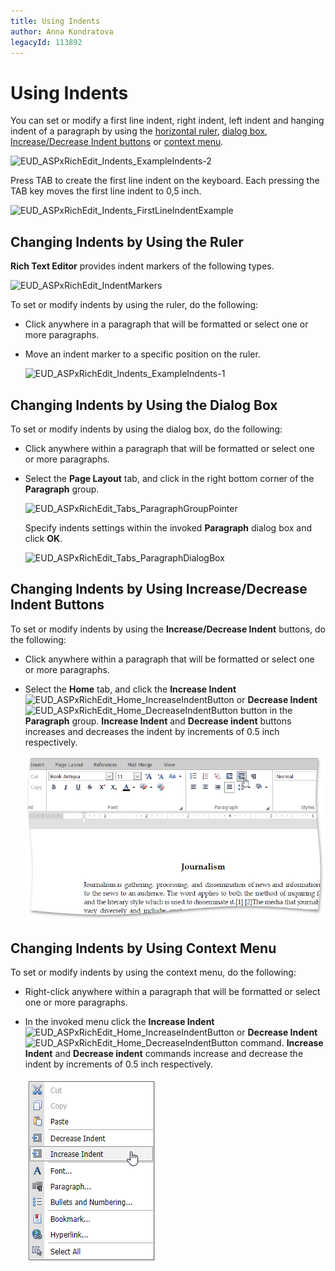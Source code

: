 ```yaml
---
title: Using Indents
author: Anna Kondratova
legacyId: 113892
---
```

# Using Indents
You can set or modify a first line indent, right indent, left indent and hanging indent of a paragraph by using the [horizontal ruler](#ruler), [dialog box](#dialog_box), [Increase/Decrease Indent buttons](#buttons) or [context menu](#contextmenu).

![EUD_ASPxRichEdit_Indents_ExampleIndents-2](../../../images/img117958.png)

 Press TAB to create the first line indent on the keyboard. Each pressing the TAB key moves the first line indent to 0,5 inch.

![EUD_ASPxRichEdit_Indents_FirstLineIndentExample](../../../images/img117959.png)

## <a name="ruler"/>Changing Indents by Using the Ruler
**Rich Text Editor** provides indent markers of the following types.

![EUD_ASPxRichEdit_IndentMarkers](../../../images/img117955.png)

To set or modify indents by using the ruler,  do the following:
* Click anywhere in a paragraph that will be formatted or select one or more paragraphs.
* Move an indent marker to a specific position on the ruler.
	
	![EUD_ASPxRichEdit_Indents_ExampleIndents-1](../../../images/img117957.png)

## <a name="dialog_box"/>Changing Indents by Using the Dialog Box
To set or modify indents by using the dialog box,  do the following:
* Click anywhere within a paragraph that will be formatted or select one or more paragraphs.
* Select the **Page Layout** tab, and click in the right bottom corner of the **Paragraph** group.
	
	![EUD_ASPxRichEdit_Tabs_ParagraphGroupPointer](../../../images/img117919.png)
	
	Specify indents settings within the invoked **Paragraph** dialog box and click **OK**.
	
	![EUD_ASPxRichEdit_Tabs_ParagraphDialogBox](../../../images/img117920.png)

## <a name="buttons"/>Changing Indents by Using Increase/Decrease Indent Buttons
To set or modify indents by using the **Increase/Decrease Indent** buttons, do the following:
* Click anywhere within a paragraph that will be formatted or select one or more paragraphs.
* Select the **Home** tab, and click the  **Increase Indent** ![EUD_ASPxRichEdit_Home_IncreaseIndentButton](../../../images/img117847.png) or **Decrease Indent** ![EUD_ASPxRichEdit_Home_DecreaseIndentButton](../../../images/img117848.png) button in the **Paragraph** group. **Increase Indent** and **Decrease indent** buttons   increases and decreases the indent by increments of 0.5 inch respectively.
	
	![EUD_ASPxRichEdit_Indents_UsingIndentButtons](../../../images/img117960.png)


## <a name="contextmenu"/>Changing Indents by Using Context Menu
To set or modify indents by using the context menu, do the following:
* Right-click anywhere within a paragraph that will be formatted or select one or more paragraphs.
* In the invoked menu click the **Increase Indent** ![EUD_ASPxRichEdit_Home_IncreaseIndentButton](../../../images/img117847.png) or **Decrease Indent** ![EUD_ASPxRichEdit_Home_DecreaseIndentButton](../../../images/img117848.png) command. **Increase Indent** and **Decrease indent** commands increase and decrease the indent by increments of 0.5 inch respectively.
	
	![EUD_ASPxRichEdit_Indents_ContextMenu](../../../images/rich-text-editor-formatting-indents-context-menu.png)